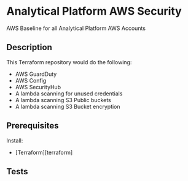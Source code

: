 # Analytical Platform AWS Security

AWS Baseline for all Analytical Platform AWS Accounts

## Description

This Terraform repository would do the following:
* AWS GuardDuty
* AWS Config
* AWS SecurityHub
* A lambda scanning for unused credentials
* A lambda scanning S3 Public buckets
* A lambda scanning S3 Bucket encryption

## Prerequisites

Install:
* [Terraform][terraform]

## Tests
